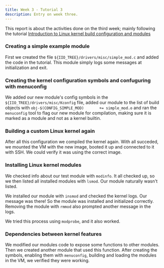 ```yaml
---
title: Week 3 - Tutorial 3
description: Entry on week three.
---
```


This report is about the activities done on the third week; mainly following the tutorial [Introduction to Linux kernel build configuration and modules](https://flusp.ime.usp.br/kernel/modules-intro/)

### Creating a simple example module

First we created the file `${IIO_TREE}/drivers/misc/simple_mod.c` and added the code in the tutorial. This module simply logs some messages at initialization and exit.

### Creating the kernel configuration symbols and confuguring with menuconfig

We added our new module's config symbols in the `${IIO_TREE}/drivers/misc/Kconfig` file, added our module to the list of build objects with `obj-$(CONFIG_SIMPLE_MOD)		+= simple_mod.o`
and ran the `menuconfig` tool to flag our new module for compilation, making sure it is marked as a module and not as a kernel builtin.

### Building a custom Linux kernel again

After all this configuration we compiled the kernel again. With all succeded, we mounted the VM with the new image, booted it up and connected to it with SSH. We could verify it was
using the correct image.

### Installing Linux kernel modules

We checked info about our test module with `modinfo`. It all checked up, so we then listed all installed modules with `lsmod`. Our module naturally wasn't listed.

We installed our module with `insmod` and checked the kernel logs. Our message was there! So the module was installed and initialized correctly. Removing the module
with `rmmod` also prompted another message in the logs.

We tried this process using `modprobe`, and it also worked.

### Dependencies between kernel features

We modified our modules code to expose some functions to other modules. Then we created another module that used this function. After creating the symbols, enabling them
with `menuconfig`, building and loading the modules in the VM, we verified they were working.